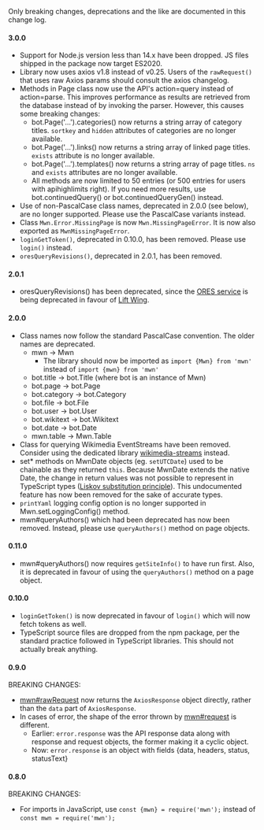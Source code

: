 Only breaking changes, deprecations and the like are documented in this change log.

#### 3.0.0

- Support for Node.js version less than 14.x have been dropped. JS files shipped in the package now target ES2020.
- Library now uses axios v1.8 instead of v0.25. Users of the `rawRequest()` that uses raw Axios params should consult the axios changelog.
- Methods in Page class now use the API's action=query instead of action=parse. This improves performance as results are retrieved from the database instead of by invoking the parser. However, this causes some breaking changes:
  - bot.Page('...').categories() now returns a string array of category titles. `sortkey` and `hidden` attributes of categories are no longer available.
  - bot.Page('...').links() now returns a string array of linked page titles. `exists` attribute is no longer available.
  - bot.Page('...').templates() now returns a string array of page titles. `ns` and `exists` attributes are no longer available.
  - All methods are now limited to 50 entries (or 500 entries for users with apihighlimits right). If you need more results, use bot.continuedQuery() or bot.continuedQueryGen() instead.
- Use of non-PascalCase class names, deprecated in 2.0.0 (see below), are no longer supported. Please use the PascalCase variants instead.
- Class `Mwn.Error.MissingPage` is now `Mwn.MissingPageError`. It is now also exported as `MwnMissingPageError`.
- `loginGetToken()`, deprecated in 0.10.0, has been removed. Please use `login()` instead.
- `oresQueryRevisions()`, deprecated in 2.0.1, has been removed.

#### 2.0.1

- oresQueryRevisions() has been deprecated, since the [ORES service](https://ores.wikimedia.org/docs) is being deprecated in favour of [Lift Wing](https://wikitech.wikimedia.org/wiki/Machine_Learning/LiftWing).

#### 2.0.0

- Class names now follow the standard PascalCase convention. The older names are deprecated.
  - mwn -> Mwn
    - The library should now be imported as `import {Mwn} from 'mwn'` instead of `import {mwn} from 'mwn'`
  - bot.title -> bot.Title (where bot is an instance of Mwn)
  - bot.page -> bot.Page
  - bot.category -> bot.Category
  - bot.file -> bot.File
  - bot.user -> bot.User
  - bot.wikitext -> bot.Wikitext
  - bot.date -> bot.Date
  - mwn.table -> Mwn.Table
- Class for querying Wikimedia EventStreams have been removed. Consider using the dedicated library [wikimedia-streams](https://www.npmjs.com/package/wikimedia-streams) instead.
- set* methods on MwnDate objects (eg. `setUTCDate`) used to be chainable as they returned `this`. Because MwnDate extends the native Date, the change in return values was not possible to represent in TypeScript types ([Liskov substitution principle](https://en.wikipedia.org/wiki/Liskov_substitution_principle)). This undocumented feature has now been removed for the sake of accurate types.
- `printYaml` logging config option is no longer supported in Mwn.setLoggingConfig() method.
- mwn#queryAuthors() which had been deprecated has now been removed. Instead, please use `queryAuthors()` method on page objects.

#### 0.11.0

- mwn#queryAuthors() now requires `getSiteInfo()` to have run first. Also, it is deprecated in favour of using the `queryAuthors()` method on a page object.

#### 0.10.0

- `loginGetToken()` is now deprecated in favour of `login()` which will now fetch tokens as well.
- TypeScript source files are dropped from the npm package, per the standard practice followed in TypeScript libraries. This should not actually break anything.

#### 0.9.0

BREAKING CHANGES:

- [mwn#rawRequest](https://tools-static.wmflabs.org/mwn/docs/classes/_bot_.mwn.html#rawrequest) now returns the `AxiosResponse` object directly, rather than the `data` part of `AxiosResponse`.
- In cases of error, the shape of the error thrown by [mwn#request](https://tools-static.wmflabs.org/mwn/docs/classes/_bot_.mwn.html#request) is different.
  - Earlier: `error.response` was the API response data along with response and request objects, the former making it a cyclic object.
  - Now: `error.response` is an object with fields {data, headers, status, statusText}

#### 0.8.0

BREAKING CHANGES:

- For imports in JavaScript, use `const {mwn} = require('mwn');` instead of `const mwn = require('mwn');`
